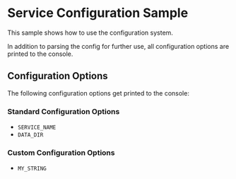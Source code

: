 # Service Configuration Sample

This sample shows how to use the configuration system.

In addition to parsing the config for further use,
all configuration options are printed to the console.

## Configuration Options

The following configuration options get printed to the console:

### Standard Configuration Options

- `SERVICE_NAME`
- `DATA_DIR`

### Custom Configuration Options

- `MY_STRING`

